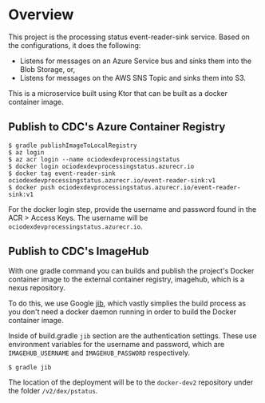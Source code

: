 # Overview
This project is the processing status event-reader-sink service. Based on the configurations, it does the following:
- Listens for messages on an Azure Service bus and sinks them into the Blob Storage, or,
- Listens for messages on the AWS SNS Topic and sinks them into S3.

This is a microservice built using Ktor that can be built as a docker container image.

## Publish to CDC's Azure Container Registry
```commandline
$ gradle publishImageToLocalRegistry
$ az login
$ az acr login --name ociodexdevprocessingstatus
$ docker login ociodexdevprocessingstatus.azurecr.io
$ docker tag event-reader-sink ociodexdevprocessingstatus.azurecr.io/event-reader-sink:v1
$ docker push ociodexdevprocessingstatus.azurecr.io/event-reader-sink:v1 
```
For the docker login step, provide the username and password found in the ACR > Access Keys.  The username will be `ociodexdevprocessingstatus.azurecr.io`.

## Publish to CDC's ImageHub
With one gradle command you can builds and publish the project's Docker container image to the external container registry, imagehub, which is a nexus repository.

To do this, we use Google [jib](https://cloud.google.com/java/getting-started/jib), which vastly simplies the build process as you don't need a docker daemon running in order to build the Docker container image.

Inside of build.gradle `jib` section are the authentication settings.  These use environment variables for the username and password, which are `IMAGEHUB_USERNAME` and `IMAGEHUB_PASSWORD` respectively.
```commandline
$ gradle jib
```
The location of the deployment will be to the `docker-dev2` repository under the folder `/v2/dex/pstatus`. 